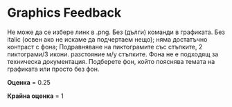 
# Graphics Feedback #
Не може да се избере линк в .png. Без (дълги) команди в графиката. Без italic (освен ако не искаме да подчертаем нещо); няма достатъчно контраст с фона; Подравняване на пиктограмите със стъпките, 2 пиктограми/3 икони. разстояние м/у стъпките. Фона не е подходящ за техническа документация. Подберете фон, който пояснява темата на графиката или просто без фон.

**Оценка** = 0.25

**Крайна оценка** = 1
